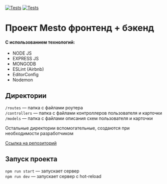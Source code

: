 [![Tests](../../actions/workflows/tests-13-sprint.yml/badge.svg)](../../actions/workflows/tests-13-sprint.yml) [![Tests](../../actions/workflows/tests-14-sprint.yml/badge.svg)](../../actions/workflows/tests-14-sprint.yml)

# Проект Mesto фронтенд + бэкенд

#### С использованием технологий:

- NODE JS
- EXPRESS JS
- MONGODB
- ESLint (Airbnb)
- EditorConfig
- Nodemon

## Директории

`/routes` — папка с файлами роутера  
`/controllers` — папка с файлами контроллеров пользователя и карточки  
`/models` — папка с файлами описания схем пользователя и карточки

Остальные директории вспомогательные, создаются при необходимости разработчиком

[Ссылка на репозиторий](https://github.com/frontendz7/express-mesto-gha/)

## Запуск проекта

`npm run start` — запускает сервер  
`npm run dev` — запускает сервер с hot-reload
